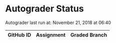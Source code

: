 # Autograder Status
Autograder last run at: November 21, 2018 at 06:40

| GitHub ID | Assignment | Graded Branch |
|-----------|------------|---------------|
